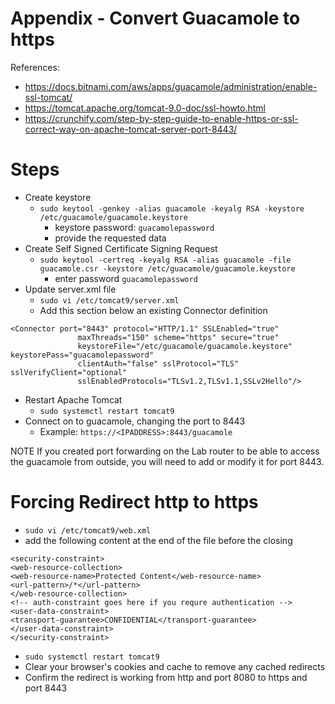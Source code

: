 # Appendix - Convert Guacamole to https

References:
- https://docs.bitnami.com/aws/apps/guacamole/administration/enable-ssl-tomcat/
- https://tomcat.apache.org/tomcat-9.0-doc/ssl-howto.html
- https://crunchify.com/step-by-step-guide-to-enable-https-or-ssl-correct-way-on-apache-tomcat-server-port-8443/

# Steps
- Create keystore
  - `sudo keytool -genkey -alias guacamole -keyalg RSA -keystore /etc/guacamole/guacamole.keystore`
    - keystore password: `guacamolepassword`
    - provide the requested data
- Create Self Signed Certificate Signing Request
  - `sudo keytool -certreq -keyalg RSA -alias guacamole -file guacamole.csr -keystore /etc/guacamole/guacamole.keystore`
    - enter password `guacamolepassword`
- Update server.xml file
  - `sudo vi /etc/tomcat9/server.xml`
  - Add this section below an existing Connector definition
```
<Connector port="8443" protocol="HTTP/1.1" SSLEnabled="true"
               maxThreads="150" scheme="https" secure="true"
               keystoreFile="/etc/guacamole/guacamole.keystore" keystorePass="guacamolepassword"
               clientAuth="false" sslProtocol="TLS" sslVerifyClient="optional"
               sslEnabledProtocols="TLSv1.2,TLSv1.1,SSLv2Hello"/>
```
- Restart Apache Tomcat
  - `sudo systemctl restart tomcat9`
- Connect on to guacamole, changing the port to 8443
  - Example: `https://<IPADDRESS>:8443/guacamole`

NOTE If you created port forwarding on the Lab router to be able to access the guacamole from outside, you will need to add or modify it for port 8443.

# Forcing Redirect http to https
- `sudo vi /etc/tomcat9/web.xml`
- add the following content at the end of the file before the closing </web-app>
~~~
<security-constraint>
<web-resource-collection>
<web-resource-name>Protected Content</web-resource-name>
<url-pattern>/*</url-pattern>
</web-resource-collection>
<!-- auth-constraint goes here if you requre authentication -->
<user-data-constraint>
<transport-guarantee>CONFIDENTIAL</transport-guarantee>
</user-data-constraint>
</security-constraint>
~~~
- `sudo systemctl restart tomcat9`
- Clear your browser's cookies and cache to remove any cached redirects
- Confirm the redirect is working from http and port 8080 to https and port 8443
